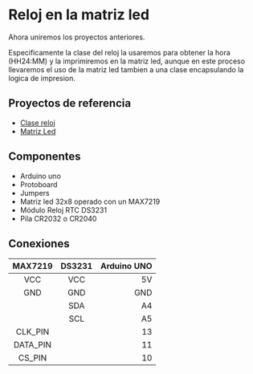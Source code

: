 # Reloj en la matriz led

Ahora uniremos los proyectos anteriores.

Especificamente la clase del reloj la usaremos para obtener la hora (HH24:MM) y la imprimiremos en la matriz led, aunque en este proceso llevaremos el uso de la matriz led tambien a una clase encapsulando la logica de impresion.

## Proyectos de referencia
- [Clase reloj](proyectos/p002_reloj_class/readme.md)       
- [Matriz Led](proyectos/p003_matriz_led/readme.md)

## Componentes
- Arduino uno
- Protoboard
- Jumpers
- Matriz led 32x8 operado con un MAX7219
- Módulo Reloj RTC DS3231
- Pila CR2032 o CR2040

## Conexiones

| MAX7219  | DS3231 | Arduino UNO |
|:--------:|:------:|------------:|
|   VCC    |  VCC   |          5V |
|   GND    |  GND   |         GND |
|          |  SDA   |          A4 |
|          |  SCL   |          A5 |
| CLK_PIN  |        |          13 |
| DATA_PIN |        |          11 |
|  CS_PIN  |        |          10 |

